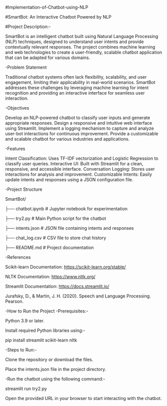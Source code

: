 #Implementation-of-Chatbot-using-NLP

#SmartBot: An Interactive Chatbot Powered by NLP

#Project Description:-

SmartBot is an intelligent chatbot built using Natural Language Processing (NLP) techniques, designed to understand user intents and provide contextually relevant responses. The project combines machine learning and web technologies to create a user-friendly, scalable chatbot application that can be adapted for various domains.

-Problem Statement

Traditional chatbot systems often lack flexibility, scalability, and user engagement, limiting their applicability in real-world scenarios. SmartBot addresses these challenges by leveraging machine learning for intent recognition and providing an interactive interface for seamless user interaction.

-Objectives

Develop an NLP-powered chatbot to classify user inputs and generate appropriate responses.
Design a responsive and intuitive web interface using Streamlit.
Implement a logging mechanism to capture and analyze user-bot interactions for continuous improvement.
Provide a customizable and scalable chatbot for various industries and applications.

-Features

Intent Classification: Uses TF-IDF vectorization and Logistic Regression to classify user queries.
Interactive UI: Built with Streamlit for a clean, responsive, and accessible interface.
Conversation Logging: Stores user interactions for analysis and improvement.
Customizable Intents: Easily update intents and responses using a JSON configuration file.

-Project Structure

SmartBot/

├── chatbot.ipynb           # Jupyter notebook for experimentation

├── try2.py                 # Main Python script for the chatbot

├── intents.json            # JSON file containing intents and responses

├── chat_log.csv            # CSV file to store chat history

├── README.md               # Project documentation

-References

Scikit-learn Documentation: https://scikit-learn.org/stable/

NLTK Documentation: https://www.nltk.org/

Streamlit Documentation: https://docs.streamlit.io/

Jurafsky, D., & Martin, J. H. (2020). Speech and Language Processing. Pearson.

-How to Run the Project
-Prerequisites:-

Python 3.9 or later.

Install required Python libraries using:-

pip install streamlit scikit-learn nltk

-Steps to Run:-

Clone the repository or download the files.

Place the intents.json file in the project directory.

-Run the chatbot using the following command:-

streamlit run try2.py

Open the provided URL in your browser to start interacting with the chatbot.
